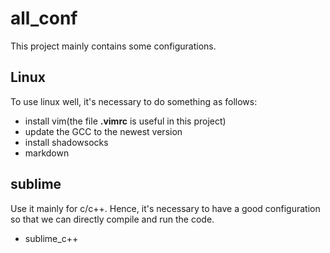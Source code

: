 # all_conf
This project mainly contains some configurations.

## Linux
To use linux well, it's necessary to do something as follows:
+ install vim(the file **.vimrc** is useful in this project)
+ update the GCC to the newest version
+ install shadowsocks
+ markdown

## sublime
Use it mainly for c/c++. Hence, it's necessary to have a good configuration so that we can directly compile and run the code.
+ sublime_c++
